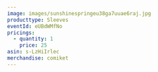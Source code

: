 ```yaml
---
image: images/sunshinespringeu38ga7uuae6raj.jpg
producttype: Sleeves
eventId: eUBdWMfNo
pricings:
  - quantity: 1
    price: 25
asin: s-LzHiIrlec
merchandise: comiket
---
```

